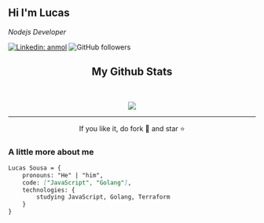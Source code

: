 <h2> Hi I'm Lucas</h2>
<p><em>Nodejs Developer 
</em></p>

[![Linkedin: anmol](https://img.shields.io/badge/-Lucas-blue?style=flat-square&logo=Linkedin&logoColor=white&link=https://www.linkedin.com/in/lucas-o-sousa/)](https://www.linkedin.com/in/lucas-o-sousa/)
![GitHub followers](https://img.shields.io/github/followers/Lucas96Sousa?label=Follow&style=social)

<h2 align="center">
  My Github Stats
</h2>

<br>

<p align = "center">
<picture>
    <source media="(prefers-color-scheme: dark)" srcset="https://streak-stats.demolab.com?user=Lucas96Sousa&theme=dark" />
    <img src="https://streak-stats.demolab.com?user=Lucas96Sousa&theme=default" />
</picture>
</p>

<hr>
<p align="center">If you like it, do fork 🍴 and star ⭐</p>

### A little more about me  

```md
Lucas Sousa = {
    pronouns: "He" | "him",
    code: ["JavaScript", "Golang"],
    technologies: {
        studying JavaScript, Golang, Terraform
    }
}
